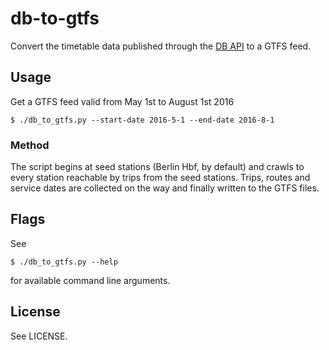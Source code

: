 # db-to-gtfs

Convert the timetable data published through the [DB API](http://data.deutschebahn.com/apis/fahrplan/) to a GTFS feed.

## Usage

Get a GTFS feed valid from May 1st to August 1st 2016

    $ ./db_to_gtfs.py --start-date 2016-5-1 --end-date 2016-8-1

### Method

The script begins at seed stations (Berlin Hbf, by default) and crawls to every station reachable by trips from the seed stations. Trips, routes and service dates are collected on the way and finally written to the GTFS files.
    
## Flags
See

    $ ./db_to_gtfs.py --help
    
for available command line arguments.

## License

See LICENSE.
